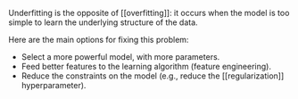 Underfitting is the opposite of [[overfitting]]: it occurs when the model is too simple to learn the underlying structure of the data.

Here are the main options for fixing this problem:
- Select a more powerful model, with more parameters.
- Feed better features to the learning algorithm (feature engineering).
- Reduce the constraints on the model (e.g., reduce the [[regularization]] hyperparameter).